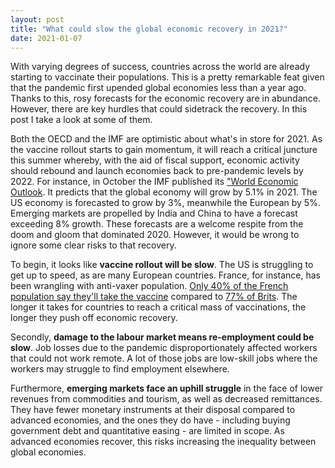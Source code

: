 ```yaml
---
layout: post
title: "What could slow the global economic recovery in 2021?"
date: 2021-01-07
---
```


With varying degrees of success, countries across the world are already starting to vaccinate their populations. This is a pretty remarkable feat given that the pandemic first upended global economies less than a year ago. Thanks to this,  rosy forecasts for the economic recovery are in abundance. However, there are key hurdles that could sidetrack the recovery. In this post I take a look at some of them. 

Both the OECD and the IMF are optimistic about what's in store for 2021. As the vaccine rollout starts to gain momentum, it will reach a critical juncture this summer whereby, with the aid of fiscal support, economic activity should rebound and launch economies back to pre-pandemic levels by 2022. For instance, in October the IMF published its ["World Economic Outlook](https://www.imf.org/en/Publications/WEO). It predicts that the global economy will grow by 5.1% in 2021. The US economy is forecasted to grow by 3%, meanwhile the European by 5%. Emerging markets are propelled by India and China to have a forecast exceeding 8% growth. These forecasts are a welcome respite from the doom and gloom that dominated 2020. However, it would be wrong to ignore some clear risks to that recovery. 

To begin, it looks like **vaccine rollout will be slow**. The US is struggling to get up to speed, as are many European countries. France, for instance, has been wrangling with anti-vaxer population. [Only 40% of the French population say they'll take the vaccine](https://www.lefigaro.fr/sciences/covid-19-la-france-championne-du-monde-des-refractaires-au-vaccin-20201229) compared to [77% of Brits](https://www.ipsos.com/en/global-attitudes-covid-19-vaccine-december-2020). The longer it takes for countries to reach a critical mass of vaccinations, the longer they push off economic recovery. 

Secondly, **damage to the labour market means re-employment could be slow**. Job losses due to the pandemic disproportionately affected workers that could not work remote. A lot of those jobs are low-skill jobs where the workers may struggle to find employment elsewhere.

Furthermore, **emerging markets face an uphill struggle** in the face of lower revenues from commodities and tourism, as well as decreased remittances. They have fewer monetary instruments at their disposal compared to advanced economies, and the ones they do have - including buying government debt and quantitative easing - are limited in scope. As advanced economies recover, this risks increasing the inequality between global economies. 

